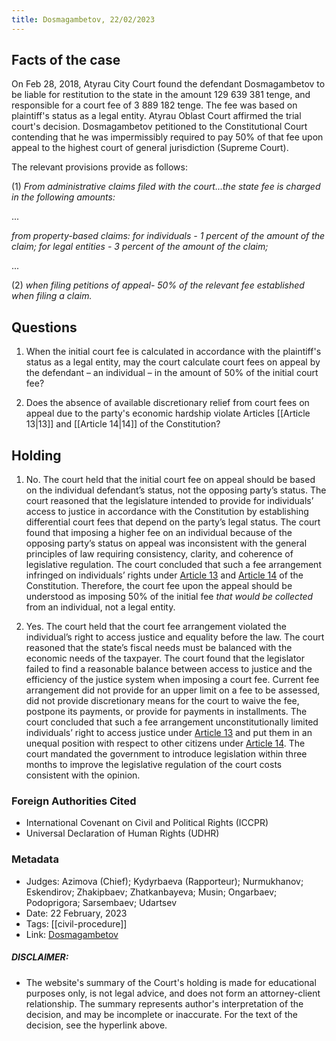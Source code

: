 ```yaml
---
title: Dosmagambetov, 22/02/2023
---
```

## Facts of the case

On Feb 28, 2018, Atyrau City Court found the defendant Dosmagambetov to be liable for restitution to the state in the amount 129 639 381 tenge, and responsible for a court fee of 3 889 182 tenge. The fee was based on plaintiff's status as a legal entity. Atyrau Oblast Court affirmed the trial court's decision. Dosmagambetov petitioned to the Constitutional Court contending that he was impermissibly required to pay 50% of that fee upon appeal to the highest court of general jurisdiction (Supreme Court).

The relevant provisions provide as follows:

(1) *From administrative claims filed with the court...the state fee is charged in the following amounts:*

... 

*from property-based claims:
	for individuals - 1 percent of the amount of the claim;
	for legal entities - 3 percent of the amount of the claim;*

...

(2) *when filing petitions of appeal- 50% of the relevant fee established when filing a claim.*

## Questions

1. When the initial court fee is calculated in accordance with the plaintiff's status as a legal entity, may the court calculate court fees on appeal by the defendant – an individual – in the amount of 50% of the initial court fee?

2. Does the absence of available discretionary relief from court fees on appeal due to the party's economic hardship violate Articles [[Article 13|13]] and [[Article 14|14]] of the Constitution?

## Holding

1. No. The court held that the initial court fee on appeal should be based on the individual defendant’s status, not the opposing party’s status. The court reasoned that the legislature intended to provide for individuals’ access to justice in accordance with the Constitution by establishing differential court fees that depend on the party’s legal status. The court found that imposing a higher fee on an individual because of the opposing party’s status on appeal was inconsistent with the general principles of law requiring consistency, clarity, and coherence of legislative regulation. The court concluded that such a fee arrangement infringed on individuals’ rights under [Article 13](Article%2013) and [Article 14](Article%2014) of the Constitution. Therefore, the court fee upon the appeal should be understood as imposing 50% of the initial fee *that would be collected* from an individual, not a legal entity.

2. Yes. The court held that the court fee arrangement violated the individual’s right to access justice and equality before the law. The court reasoned that the state’s fiscal needs must be balanced with the economic needs of the taxpayer. The court found that the legislator failed to find a reasonable balance between access to justice and the efficiency of the justice system when imposing a court fee. Current fee arrangement did not provide for an upper limit on a fee to be assessed, did not provide discretionary means for the court to waive the fee, postpone its payments, or provide for payments in installments. The court concluded that such a fee arrangement unconstitutionally limited individuals’ right to access justice under [Article 13](Article%2013) and put them in an unequal position with respect to other citizens under [Article 14](Article%2014). The court mandated the government to introduce legislation within three months to improve the legislative regulation of the court costs consistent with the opinion.


### Foreign Authorities Cited
* International Covenant on Civil and Political Rights (ICCPR)
* Universal Declaration of Human Rights (UDHR)

### Metadata
* Judges: Azimova (Chief); Kydyrbaeva (Rapporteur); Nurmukhanov; Eskendirov; Zhakipbaev; Zhatkanbayeva; Musin; Ongarbaev; Podoprigora; Sarsembaev; Udartsev
* Date: 22 February, 2023
* Tags: [[civil-procedure]]
* Link: [Dosmagambetov](https://github.com/juzgenbayev/KSKR-Docs/blob/main/Dosmagambetov%2C%2022%20Feb%202023.docx)


##### DISCLAIMER:
* The website's summary of the Court's holding is made for educational purposes only, is not legal advice, and does not form an attorney-client relationship. The summary represents author's interpretation of the decision, and may be incomplete or inaccurate. For the text of the decision, see the hyperlink above.